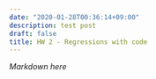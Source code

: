 ```yaml
---
date: "2020-01-28T00:36:14+09:00"
description: test post
draft: false
title: HW 2 - Regressions with code
---
```


*Markdown here*
